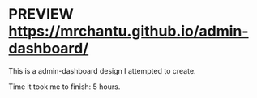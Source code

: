# PREVIEW https://mrchantu.github.io/admin-dashboard/
This is a admin-dashboard design I attempted to create.

Time it took me to finish: 5 hours.
